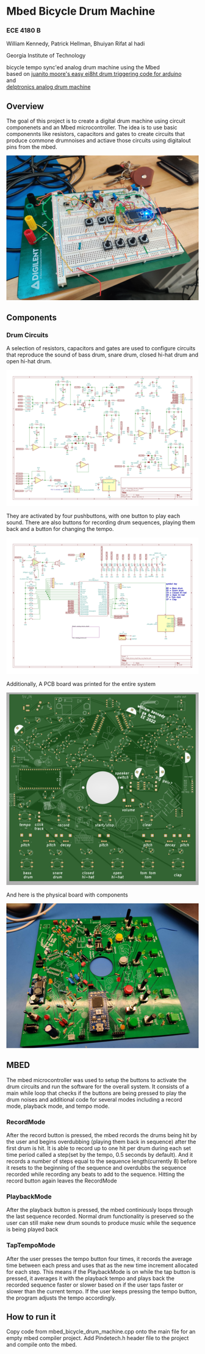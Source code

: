 # Mbed Bicycle Drum Machine 
### ECE 4180 B
William Kennedy, Patrick Hellman, Bhuiyan Rifat al hadi 

Georgia Institute of Technology

bicycle tempo sync'ed analog drum machine using the Mbed
<br>
based on [juanito moore's easy ei8ht drum triggering code for arduino](https://github.com/ozerik/EasyEi8ht)
<br>
and 
<br>
[delptronics analog drum machine](https://delptronics.com/ldb1.php)

## Overview
The goal of this project is to create a digital drum machine using circuit componenets and an Mbed microcontroller. The idea is to use basic componennts like resistors, capacitors and gates to create circuits that produce commone drumnoises and actiave those circuits using digitalout pins from the mbed.   

![Final Product](https://github.com/zumdar/mbed_drum_machine/blob/main/3600%20project%20prototype%20.jpeg)

## Components
### Drum Circuits
A selection of resistors, capacitors and gates are used to configure circuits that reproduce the sound of bass drum, snare drum, closed hi-hat drum and open hi-hat drum. 

![Drums Schematic](https://github.com/zumdar/mbed_drum_machine/blob/main/drum%20circuits%20schematic.jpg)


They are activated by four pushbuttons, with one button to play each sound. There are also buttons for recording drum sequences, playing them back and a button for changing the tempo. 

![Drum Machine Schematic](https://github.com/zumdar/mbed_drum_machine/blob/main/system%20schematic.jpg)

Additionally, A PCB board was printed for the entire system

![PCB Schematic](https://github.com/zumdar/mbed_drum_machine/blob/main/board_rev1.png)

And here is the physical board with components 

![PCB irl](https://github.com/zumdar/mbed_drum_machine/blob/main/ece%203600%20project%20PCB%20with%20components%20.jpeg)

## MBED 
The mbed microcontroller was used to setup the buttons to activate the drum circuits and run the software for the overall system. It consists of a main while loop that checks if the buttons are being pressed to play the drum noises and additional code for several modes including a record mode, playback mode, and tempo mode. 

### RecordMode 
After the record button is pressed, the mbed records the drums being hit by the user and begins overdubbing (playing them back in sequence) after the first drum is hit. It is able to record up to one hit per drum during each set time period called a step(set by the tempo, 0.5 seconds by default). And it records a number of steps equal to the sequence length(currently 8) before it resets to the beginning of the sequence and overdubbs the sequence recorded while recording any beats to add to the sequence. Hitting the record button again leaves the RecordMode 

### PlaybackMode 
After the playback button is pressed, the mbed continiously loops through the last sequence recorded. Normal drum functionality is preserved so the user can still make new drum sounds to produce music while the sequence is being played back

### TapTempoMode
After the user presses the tempo button four times, it records the average time between each press and uses that as the new time increment allocated for each step. This means if the PlaybackMode is on while the tap button is pressed, it averages it with the playback tempo and plays back the recorded sequence faster or slower based on if the user taps faster or slower than the current tempo. If the user keeps pressing the tempo button, the program adjusts the tempo accordingly.


## How to run it 
Copy code from mbed_bicycle_drum_machine.cpp onto the main file for an empty mbed compiler project. Add Pindetech.h header file to the project and compile onto the mbed. 
